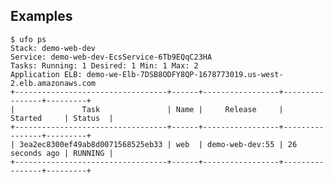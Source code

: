 ## Examples

    $ ufo ps
    Stack: demo-web-dev
    Service: demo-web-dev-EcsService-6Tb9EQqC23HA
    Tasks: Running: 1 Desired: 1 Min: 1 Max: 2
    Application ELB: demo-we-Elb-7DSB8ODFY8QP-1678773019.us-west-2.elb.amazonaws.com
    +----------------------------------+------+-----------------+----------------+---------+
    |               Task               | Name |     Release     |    Started     | Status  |
    +----------------------------------+------+-----------------+----------------+---------+
    | 3ea2ec8300ef49ab8d0071568525eb33 | web  | demo-web-dev:55 | 26 seconds ago | RUNNING |
    +----------------------------------+------+-----------------+----------------+---------+
